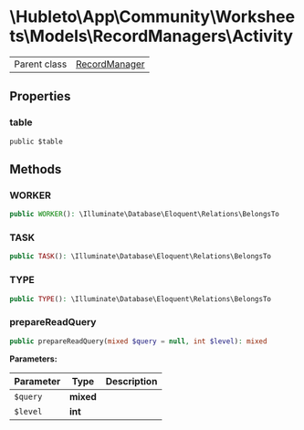 
# \Hubleto\App\Community\Worksheets\Models\RecordManagers\Activity
<table class='table-default dense'>
<tr><td>Parent class</td><td><a href="../../../../../Erp/RecordManager">RecordManager</a></td></tr></table>


## Properties

### table

`public $table`


## Methods

### WORKER

```php
public WORKER(): \Illuminate\Database\Eloquent\Relations\BelongsTo
```


### TASK

```php
public TASK(): \Illuminate\Database\Eloquent\Relations\BelongsTo
```


### TYPE

```php
public TYPE(): \Illuminate\Database\Eloquent\Relations\BelongsTo
```


### prepareReadQuery

```php
public prepareReadQuery(mixed $query = null, int $level): mixed
```

**Parameters:**

| Parameter | Type      | Description |
|-----------|-----------|-------------|
| `$query`  | **mixed** |             |
| `$level`  | **int**   |             |

